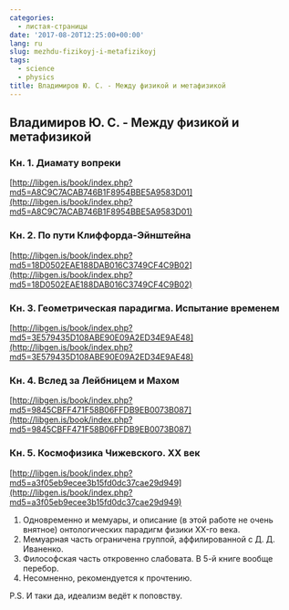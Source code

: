 ```yaml
---
categories:
  - листая-страницы
date: '2017-08-20T12:25:00+00:00'
lang: ru
slug: mezhdu-fizikoyj-i-metafizikoyj
tags:
  - science
  - physics
title: Владимиров Ю. C. - Между физикой и метафизикой
---
```



## Владимиров Ю. C. - Между физикой и метафизикой

<!--more-->

### Кн. 1. Диамату вопреки

[http://libgen.is/book/index.php?md5=A8C9C7ACAB746B1F8954BBE5A9583D01](http://libgen.is/book/index.php?md5=A8C9C7ACAB746B1F8954BBE5A9583D01)

### Кн. 2. По пути Клиффорда-Эйнштейна

[http://libgen.is/book/index.php?md5=18D0502EAE188DAB016C3749CF4C9B02](http://libgen.is/book/index.php?md5=18D0502EAE188DAB016C3749CF4C9B02)

### Кн. 3. Геометрическая парадигма. Испытание временем

[http://libgen.is/book/index.php?md5=3E579435D108ABE90E09A2ED34E9AE48](http://libgen.is/book/index.php?md5=3E579435D108ABE90E09A2ED34E9AE48)

### Кн. 4. Вслед за Лейбницем и Махом

[http://libgen.is/book/index.php?md5=9845CBFF471F58B06FFDB9EB0073B087](http://libgen.is/book/index.php?md5=9845CBFF471F58B06FFDB9EB0073B087)

### Кн. 5. Космофизика Чижевского. XX век

[http://libgen.is/book/index.php?md5=a3f05eb9ecee3b15fd0dc37cae29d949](http://libgen.is/book/index.php?md5=a3f05eb9ecee3b15fd0dc37cae29d949)

1. Одновременно и мемуары, и описание (в этой работе не очень внятное) онтологических парадигм физики XX-го века.
2. Мемуарная часть ограничена группой, аффилированной с Д. Д. Иваненко.
3. Философская часть откровенно слабовата. В 5-й книге вообще перебор.
4. Несомненно, рекомендуется к прочтению.

P.S. И таки да, идеализм ведёт к поповству.